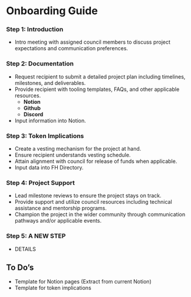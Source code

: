 # Onboarding Guide

### Step 1: Introduction

- Intro meeting with assigned council members to discuss project expectations and communication preferences.

### Step 2: Documentation

- Request recipient to submit a detailed project plan including timelines, milestones, and deliverables.
- Provide recipient with tooling templates, FAQs, and other applicable resources.
  - **Notion**
  - **Github**
  - **Discord**
- Input information into Notion.

### Step 3: Token Implications

- Create a vesting mechanism for the project at hand.
- Ensure recipient understands vesting schedule.
- Attain alignment with council for release of funds when applicable.
- Input data into FH Directory.

### Step 4: Project Support

- Lead milestone reviews to ensure the project stays on track.
- Provide support and utilize council resources including technical assistance and mentorship programs.
- Champion the project in the wider community through communication pathways and/or applicable events.

### Step 5: A NEW STEP

- DETAILS

## To Do’s

- Template for Notion pages (Extract from current Notion)
- Template for token implications
